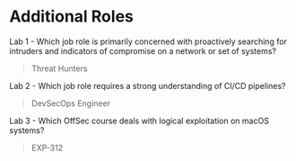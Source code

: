# Additional Roles

Lab 1 - Which job role is primarily concerned with proactively searching for intruders and indicators of compromise on a network or set of systems?
>Threat Hunters

Lab 2 - Which job role requires a strong understanding of CI/CD pipelines?
>DevSecOps Engineer

Lab 3 - Which OffSec course deals with logical exploitation on macOS systems?
>EXP-312
